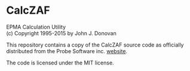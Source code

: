 # CalcZAF

EPMA Calculation Utility            
(c) Copyright 1995-2015 by John J. Donovan

This repository contains a copy of the CalcZAF source code as officially distributed from the
Probe Software inc. [website](http://probesoftware.com/download/CALCZAF_SOURCE-E2.ZIP).

The code is licensed under the MIT license.
